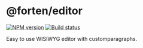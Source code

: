 # @forten/editor

[![NPM version][npm-image]][npm-url]
[![Build status][travis-image]][travis-url]

[npm-image]: https://img.shields.io/npm/v/@forten/editor.svg?style=flat
[npm-url]: https://npmjs.org/package/@forten/editor
[travis-image]: https://img.shields.io/travis/fortenjs/forten.svg?style=flat
[travis-url]: https://travis-ci.org/fortenjs/forten

Easy to use WISIWYG editor with customparagraphs.
